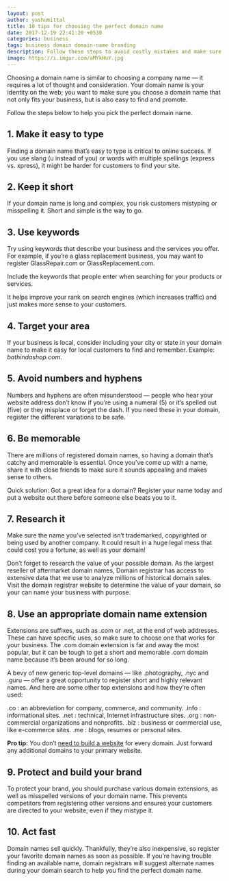 ```yaml
---
layout: post
author: yashumittal
title: 10 tips for choosing the perfect domain name
date: 2017-12-19 22:41:20 +0530
categories: business
tags: business domain domain-name branding
description: Follow these steps to avoid costly mistakes and make sure you’re getting the perfect domain name for your business.
image: https://i.imgur.com/aMYkHuY.jpg
---
```


Choosing a domain name is similar to choosing a company name — it requires a lot of thought and consideration. Your domain name is your identity on the web; you want to make sure you choose a domain name that not only fits your business, but is also easy to find and promote.

Follow the steps below to help you pick the perfect domain name.

## 1. Make it easy to type

Finding a domain name that’s easy to type is critical to online success. If you use slang (u instead of you) or words with multiple spellings (express vs. xpress), it might be harder for customers to find your site.

## 2. Keep it short

If your domain name is long and complex, you risk customers mistyping or misspelling it. Short and simple is the way to go.

## 3. Use keywords

Try using keywords that describe your business and the services you offer. For example, if you’re a glass replacement business, you may want to register GlassRepair.com or GlassReplacement.com.

<div class="callout">
Include the keywords that people enter when searching for your products or services.
</div>

It helps improve your rank on search engines (which increases traffic) and just makes more sense to your customers.

## 4. Target your area

If your business is local, consider including your city or state in your domain name to make it easy for local customers to find and remember. Example: *bathindashop.com*.

## 5. Avoid numbers and hyphens

Numbers and hyphens are often misunderstood — people who hear your website address don’t know if you’re using a numeral (5) or it’s spelled out (five) or they misplace or forget the dash. If you need these in your domain, register the different variations to be safe.

## 6. Be memorable

There are millions of registered domain names, so having a domain that’s catchy and memorable is essential. Once you’ve come up with a name, share it with close friends to make sure it sounds appealing and makes sense to others.

Quick solution: Got a great idea for a domain? Register your name today and put a website out there before someone else beats you to it.

## 7. Research it

Make sure the name you’ve selected isn’t trademarked, copyrighted or being used by another company. It could result in a huge legal mess that could cost you a fortune, as well as your domain!

Don’t forget to research the value of your possible domain. As the largest reseller of aftermarket domain names, Domain registrar has access to extensive data that we use to analyze millions of historical domain sales. Visit the domain registrar website to determine the value of your domain, so your can name your business with purpose.

## 8. Use an appropriate domain name extension

Extensions are suffixes, such as .com or .net, at the end of web addresses. These can have specific uses, so make sure to choose one that works for your business. The .com domain extension is far and away the most popular, but it can be tough to get a short and memorable .com domain name because it’s been around for so long.

A bevy of new generic top-level domains — like .photography, .nyc and .guru — offer a great opportunity to register short and highly relevant names. And here are some other top extensions and how they’re often used:

.co : an abbreviation for company, commerce, and community.
.info : informational sites.
.net : technical, Internet infrastructure sites.
.org : non-commercial organizations and nonprofits.
.biz : business or commercial use, like e-commerce sites.
.me : blogs, resumes or personal sites.

**Pro tip:** You don’t [need to build a website](https://www.codecarrot.net/) for every domain. Just forward any additional domains to your primary website.

## 9. Protect and build your brand

To protect your brand, you should purchase various domain extensions, as well as misspelled versions of your domain name. This prevents competitors from registering other versions and ensures your customers are directed to your website, even if they mistype it.

## 10. Act fast

Domain names sell quickly. Thankfully, they’re also inexpensive, so register your favorite domain names as soon as possible. If you’re having trouble finding an available name, domain registrars will suggest alternate names during your domain search to help you find the perfect domain name.

